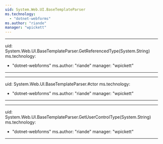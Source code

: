 ```yaml
---
uid: System.Web.UI.BaseTemplateParser
ms.technology: 
  - "dotnet-webforms"
ms.author: "riande"
manager: "wpickett"
---
```


---
uid: System.Web.UI.BaseTemplateParser.GetReferencedType(System.String)
ms.technology: 
  - "dotnet-webforms"
ms.author: "riande"
manager: "wpickett"
---

---
uid: System.Web.UI.BaseTemplateParser.#ctor
ms.technology: 
  - "dotnet-webforms"
ms.author: "riande"
manager: "wpickett"
---

---
uid: System.Web.UI.BaseTemplateParser.GetUserControlType(System.String)
ms.technology: 
  - "dotnet-webforms"
ms.author: "riande"
manager: "wpickett"
---
